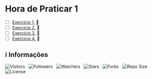 <!-- Título -->
# Hora de Praticar 1

* [ ] [Exercício 1.](https://github.com/Devsgeeknerd/cla-exe-1-hor-pra-1-log-ori-obj-com-bas) &#128679;
* [ ] [Exercício 2.](https://github.com/Devsgeeknerd/cla-exe-2-hor-pra-1-log-ori-obj-com-bas) &#128679;
* [ ] [Exercício 3.](https://github.com/Devsgeeknerd/cla-exe-3-hor-pra-1-log-ori-obj-com-bas) &#128679;
* [ ] [Exercício 4.](https://github.com/Devsgeeknerd/cla-exe-4-hor-pra-1-log-ori-obj-com-bas) &#128679;

<!-- Informações -->
## &#8505; Informações

![Visitors](https://api.visitorbadge.io/api/visitors?path=Devsgeeknerd%2Fmod-hor-pra-1-log-ori-obj-com-bas&label=Visitantes&labelColor=%23700070&labelStyle=none&countColor=%23000fff&style=plastic&color=%23ffffff "Total de Visitantes")
&nbsp;
![Followers](https://img.shields.io/github/followers/Devsgeeknerd?style=p&label=Seguidores&labelColor=800080&color=000fff "Total de Seguidores")
&nbsp;
![Watchers](https://img.shields.io/github/watchers/Devsgeeknerd/mod-hor-pra-1-log-ori-obj-com-bas?style=p&label=Observadores&labelColor=800080&color=000fff "Total de Observadores")
&nbsp;
![Stars](https://img.shields.io/github/stars/Devsgeeknerd/mod-hor-pra-1-log-ori-obj-com-bas?style=p&label=Estrelas&labelColor=800080&color=000fff "Total de Estrelas")
&nbsp;
![Forks](https://img.shields.io/github/forks/Devsgeeknerd/mod-hor-pra-1-log-ori-obj-com-bas?style=p&label=Bifurcações&labelColor=800080&color=000fff "Total de Bifurcações")
&nbsp;
![Repo Size](https://img.shields.io/github/repo-size/Devsgeeknerd/mod-hor-pra-1-log-ori-obj-com-bas?style=p&label=Tamanho&labelColor=800080&color=000fff "Tamanho do Repositório")
&nbsp;
![License](https://img.shields.io/github/license/Devsgeeknerd/mod-hor-pra-1-log-ori-obj-com-bas?style=p&label=Licença&labelColor=800080&color=000fff "Licença do Repositório")
